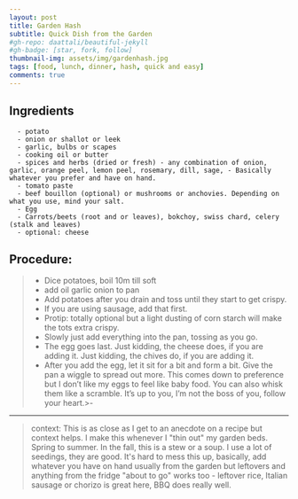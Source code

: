 ```yaml
---
layout: post
title: Garden Hash
subtitle: Quick Dish from the Garden
#gh-repo: daattali/beautiful-jekyll
#gh-badge: [star, fork, follow]
thumbnail-img: assets/img/gardenhash.jpg
tags: [food, lunch, dinner, hash, quick and easy]
comments: true
--- 
```

## Ingredients
```
  - potato 
  - onion or shallot or leek 
  - garlic, bulbs or scapes 
  - cooking oil or butter 
  - spices and herbs (dried or fresh) - any combination of onion, garlic, orange peel, lemon peel, rosemary, dill, sage, - Basically whatever you prefer and have on hand. 
  - tomato paste 
  - beef bouillon (optional) or mushrooms or anchovies. Depending on what you use, mind your salt. 
  - Egg 
  - Carrots/beets (root and or leaves), bokchoy, swiss chard, celery (stalk and leaves) 
  - optional: cheese 
```
## Procedure:  

  >- Dice potatoes, boil 10m till soft 
  >- add oil garlic onion to pan 
  >- Add potatoes after you drain and toss until they start to get crispy. 
  >- If you are using sausage, add that first. 
  >- Protip: totally optional but a light dusting of corn starch will make the tots extra crispy. 
  >- Slowly just add everything into the pan, tossing as you go. 
  >- The egg goes last. Just kidding, the cheese does, if you are adding it. Just kidding, the chives do, if you are adding it.
  >- After you add the egg, let it sit for a bit and form a bit. Give the pan a wiggle to spread out more. This comes down to preference but I don’t like my eggs to feel like baby food. You can also whisk them like a scramble. It’s up to you, I’m not the boss of you, follow your heart.>- 


--- 
>context: This is as close as I get to an anecdote on a recipe but context helps. I make this whenever I "thin out" my garden beds. Spring to summer. In the fall, this is a stew or a soup. I use a lot of seedings, they are good. It's hard to mess this up, basically, add whatever you have on hand usually from the garden but leftovers and anything from the fridge "about to go" works too - leftover rice, Italian sausage or chorizo is great here, BBQ does really well. 
